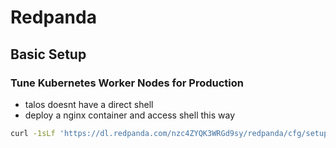 # Redpanda


## Basic Setup


### Tune Kubernetes Worker Nodes for Production
- talos doesnt have a direct shell
- deploy a nginx container and access shell this way

```sh
curl -1sLf 'https://dl.redpanda.com/nzc4ZYQK3WRGd9sy/redpanda/cfg/setup/bash.deb.sh' | bash && apt install redpanda -y
```


